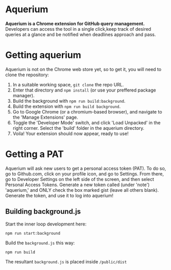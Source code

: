 # Aquerium

**Aquerium is a Chrome extension for GitHub query management.** Developers can access the tool in a single click,​ keep track of desired queries at a glance and​ be notified when deadlines approach and pass.

# Getting aquerium
Aquerium is not on the Chrome web store yet, so to get it, you will need to clone the repository:

1. In a suitable working space, `git clone` the repo URL.
2. Enter that directory and `npm install` (or use your preffered package manager).
3. Build the background with `npm run build:background`.
4. Build the extension with `npm run build background`.
5. Go to Google Chrome (or a chromium-based browser), and navigate to the 'Manage Extensions' page.
6. Toggle the 'Developer Mode' switch, and click 'Load Unpacked' in the right corner. Select the 'build' folder in the aquerium directory.
7. Voila! Your extension should now appear, ready to use!

# Getting a PAT

Aquerium will ask new users to get a personal access token (PAT). To do so, go to Github.com, click on your profile icon, and go to Settings. From there, go to Developer Settings on the left side of the screen, and then select Personal Access Tokens. Generate a new token called (under 'note') 'aquerium,' and ONLY check the box marked gist (leave all others blank). Generate the token, and use it to log into aquerium! 

## Building background.js

Start the inner loop development here:

```
npm run start:background
```

Build the `background.js` this way:

```
npm run build
```

The resultant `background.js` is placed inside `/public/dist`
